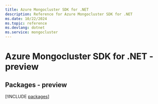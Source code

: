 ```yaml
---
title: Azure Mongocluster SDK for .NET
description: Reference for Azure Mongocluster SDK for .NET
ms.date: 10/22/2024
ms.topic: reference
ms.devlang: dotnet
ms.service: mongocluster
---
```

# Azure Mongocluster SDK for .NET - preview
## Packages - preview
[!INCLUDE [packages](mongocluster-index.md)]